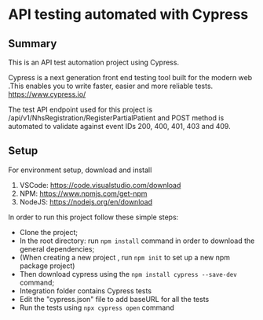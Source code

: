 # API testing automated with Cypress

## Summary

This is an API test automation project using Cypress.

Cypress is a next generation front end testing tool built for the modern web .This enables you to write faster, easier and more reliable tests.
https://www.cypress.io/

The test API endpoint used for this project is /api/v1/NhsRegistration/RegisterPartialPatient and POST method is automated to validate against event IDs 200, 400, 401, 403 and 409.

## Setup

For environment setup, download and install
1. VSCode:  https://code.visualstudio.com/download
2. NPM:  https://www.npmjs.com/get-npm
3. NodeJS:  https://nodejs.org/en/download

In order to run this project follow these simple steps:

- Clone the project;
- In the root directory: run `npm install` command in order to download the general dependencies;
- (When creating a new project , run `npm init` to set up a new npm package project)
- Then download cypress using the `npm install cypress --save-dev` command;
- Integration folder contains Cypress tests
- Edit the "cypress.json" file to add baseURL for all the tests
- Run the tests using `npx cypress open` command



